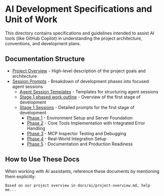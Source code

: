 # AI Development Specifications and Unit of Work

This directory contains specifications and guidelines intended to assist AI tools (like GitHub Copilot) in understanding the project architecture, conventions, and development plans.

## Documentation Structure

- [Project Overview](./project-overview.md) - High-level description of the project goals and architecture
- [Session Prompts](./session-prompts) - Breakdown of development phases into focused agent sessions
  - [Agent Session Templates](./session-prompts/agent-session-templates.md) - Templates for structuring agent sessions
  - [Stage 1 phased work outline](./session-prompts/stage1-phased-work-outline.md) - Overview of the first stage of development
  - [Stage 1 Sessions](./session-prompts/stage1) - Detailed prompts for the first stage of development
    - [Phase 1](./session-prompts/stage1/st1-phase-1.md) - Environment Setup and Server Foundation
    - [Phase 2](./session-prompts/stage1/st1-phase-2.md) - Core Tools Implementation with Integrated Error Handling
    - [Phase 3](./session-prompts/stage1/st1-phase-3.md) - MCP Inspector Testing and Debugging
    - [Phase 4](./session-prompts/stage1/st1-phase-4.md) - Real-World Integration Setup
    - [Phase 5](./session-prompts/stage1/st1-phase-5.md) - Documentation and Production Readiness

## How to Use These Docs

When working with AI assistants, reference these documents by mentioning them explicitly:

```text
Based on our project overview in docs/ai/project-overview.md, help me...
```
